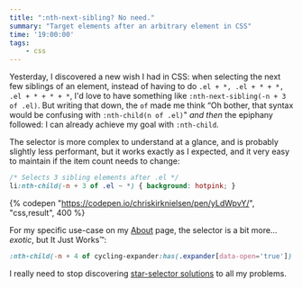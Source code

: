 ```yaml
---
title: ":nth-next-sibling? No need."
summary: "Target elements after an arbitrary element in CSS"
time: '19:00:00'
tags:
    - css
---
```


Yesterday, I discovered a new wish I had in CSS: when selecting the next few siblings of an element, instead of having to do `.el + *, .el + * + *, .el + * + * + *`, I'd love to have something like `:nth-next-sibling(-n + 3 of .el)`. But writing that down, the `of` made me think “Oh bother, that syntax would be confusing with `:nth-child(n of .el)`" *and then* the epiphany followed: I can already achieve my goal with `:nth-child`.

The selector is more complex to understand at a glance, and is probably slightly less performant, but it works exactly as I expected, and it very easy to maintain if the item count needs to change:

```css
/* Selects 3 sibling elements after .el */
li:nth-child(-n + 3 of .el ~ *) { background: hotpink; }
```

{% codepen "https://codepen.io/chriskirknielsen/pen/yLdWpvY/", "css,result", 400 %}

For my specific use-case on my [About](/about/) page, the selector is a bit more… *exotic*, but It Just Works™:

```css
:nth-child(-n + 4 of cycling-expander:has(.expander[data-open='true']) ~ *) { /*...*/ }
```

I really need to stop discovering [star-selector solutions](/blog/select-an-element-which-doesnt-descend-from-another-in-css/) to all my problems.
